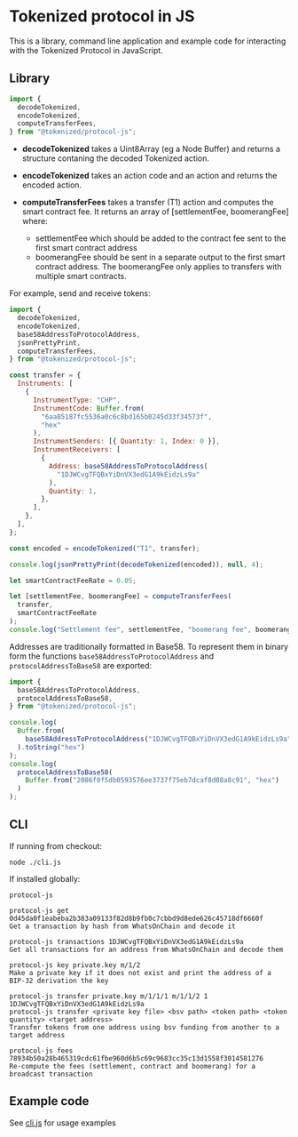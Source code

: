 # Tokenized protocol in JS

This is a library, command line application and example code for interacting with the Tokenized Protocol in JavaScript.

## Library

```js
import {
  decodeTokenized,
  encodeTokenized,
  computeTransferFees,
} from "@tokenized/protocol-js";
```

- **decodeTokenized** takes a Uint8Array (eg a Node Buffer) and returns
  a structure contaning the decoded Tokenized action.

- **encodeTokenized** takes an action code and an action and returns the encoded action.

- **computeTransferFees** takes a transfer (T1) action and computes the smart contract fee.
  It returns an array of [settlementFee, boomerangFee] where:
  - settlementFee which should be added to the contract fee sent to the first smart contract address
  - boomerangFee should be sent in a separate output to the first smart contract address.
    The boomerangFee only applies to transfers with multiple smart contracts.

For example, send and receive tokens:

```js
import {
  decodeTokenized,
  encodeTokenized,
  base58AddressToProtocolAddress,
  jsonPrettyPrint,
  computeTransferFees,
} from "@tokenized/protocol-js";

const transfer = {
  Instruments: [
    {
      InstrumentType: "CHP",
      InstrumentCode: Buffer.from(
        "6aa85187fc5536a0c6c8bd165b0245d33f34573f",
        "hex"
      ),
      InstrumentSenders: [{ Quantity: 1, Index: 0 }],
      InstrumentReceivers: [
        {
          Address: base58AddressToProtocolAddress(
            "1DJWCvgTFQBxYiDnVX3edG1A9kEidzLs9a"
          ),
          Quantity: 1,
        },
      ],
    },
  ],
};

const encoded = encodeTokenized("T1", transfer);

console.log(jsonPrettyPrint(decodeTokenized(encoded)), null, 4);

let smartContractFeeRate = 0.05;

let [settlementFee, boomerangFee] = computeTransferFees(
  transfer,
  smartContractFeeRate
);
console.log("Settlement fee", settlementFee, "boomerang fee", boomerangFee);
```

Addresses are traditionally formatted in Base58.
To represent them in binary form the functions `base58AddressToProtocolAddress` and `protocolAddressToBase58`
are exported:

```js
import {
  base58AddressToProtocolAddress,
  protocolAddressToBase58,
} from "@tokenized/protocol-js";

console.log(
  Buffer.from(
    base58AddressToProtocolAddress("1DJWCvgTFQBxYiDnVX3edG1A9kEidzLs9a")
  ).toString("hex")
);
console.log(
  protocolAddressToBase58(
    Buffer.from("2086f0f5db0593576ee3737f75eb7dcaf8d08a8c91", "hex")
  )
);
```

## CLI

If running from checkout:

```
node ./cli.js
```

If installed globally:

```
protocol-js
```

```
protocol-js get 0d45da0f1eabeba2b383a09133f82d8b9fb0c7cbbd9d8ede626c45718df6660f
Get a transaction by hash from WhatsOnChain and decode it

protocol-js transactions 1DJWCvgTFQBxYiDnVX3edG1A9kEidzLs9a
Get all transactions for an address from WhatsOnChain and decode them

protocol-js key private.key m/1/2
Make a private key if it does not exist and print the address of a BIP-32 derivation the key

protocol-js transfer private.key m/1/1/1 m/1/1/2 1 1DJWCvgTFQBxYiDnVX3edG1A9kEidzLs9a
protocol-js transfer <private key file> <bsv path> <token path> <token quantity> <target address>
Transfer tokens from one address using bsv funding from another to a target address

protocol-js fees 78934b50a28b465319cdc61fbe960d6b5c69c9683cc35c13d1558f3014581276
Re-compute the fees (settlement, contract and boomerang) for a broadcast transaction
```

## Example code

See [cli.js](./cli.js) for usage examples

